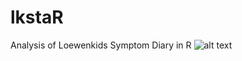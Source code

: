 # lkstaR
Analysis of Loewenkids Symptom Diary in R
![alt text](https://github.com/oliverpurschke/lkstaR/blob/main/lkstaR.png?raw=true)
